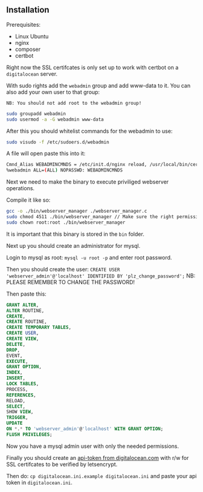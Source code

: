 ## Installation

Prerequisites:
- Linux Ubuntu
- nginx
- composer
- certbot

Right now the SSL certifcates is only set up to work with certbot on a `digitalocean` server.

With sudo rights add the `webadmin` group and add www-data to it. You can also add your own user to that group:

`NB: You should not add root to the webadmin group!`

```sh
sudo groupadd webadmin
sudo usermod -a -G webadmin www-data
```

After this you should whitelist commands for the webadmin to use:

```sh
sudo visudo -f /etc/sudoers.d/webadmin
```

A file will open paste this into it:

```sh
Cmnd_Alias WEBADMINCMNDS = /etc/init.d/nginx reload, /usr/local/bin/certbot *, /usr/local/bin/composer *
%webadmin ALL=(ALL) NOPASSWD: WEBADMINCMNDS
```

Next we need to make the binary to execute priviliged webserver operations.

Compile it like so:
```sh
gcc -o ./bin/webserver_manager ./webserver_manager.c
sudo chmod 4511 ./bin/webserver_manager // Make sure the right permissions is set
sudo chown root:root ./bin/webserver_manager
```

It is important that this binary is stored in the `bin` folder.

Next up you should create an administrator for mysql.

Login to mysql as root: `mysql -u root -p` and enter root password.

Then you should create the user: `CREATE USER 'webserver_admin'@'localhost' IDENTIFIED BY 'plz_change_password';`
NB: PLEASE REMEMBER TO CHANGE THE PASSWORD!

Then paste this:
```sql
GRANT ALTER,
ALTER ROUTINE,
CREATE,
CREATE ROUTINE,
CREATE TEMPORARY TABLES,
CREATE USER,
CREATE VIEW,
DELETE,
DROP,
EVENT,
EXECUTE,
GRANT OPTION,
INDEX,
INSERT,
LOCK TABLES,
PROCESS,
REFERENCES,
RELOAD,
SELECT,
SHOW VIEW,
TRIGGER,
UPDATE
ON *.* TO 'webserver_admin'@'localhost' WITH GRANT OPTION;
FLUSH PRIVILEGES;
```

Now you have a mysql admin user with only the needed permissions.


Finally you should create an [api-token from digitalocean.com](https://cloud.digitalocean.com/account/api/tokens/new) with r/w for SSL certifcates to be verified by letsencrypt.

Then do: `cp digitalocean.ini.example digitalocean.ini` and paste your api token in `digitalocean.ini`.
